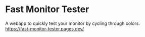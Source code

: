 # Fast Monitor Tester
A webapp to quickly test your monitor by cycling through colors.  
https://fast-monitor-tester.pages.dev/